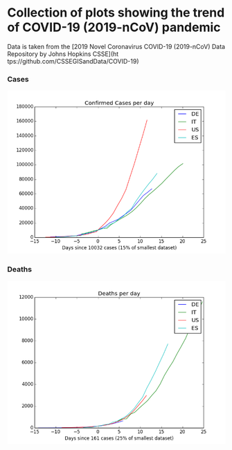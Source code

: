 # Collection of plots showing the trend of COVID-19 (2019-nCoV) pandemic

Data is taken from the [2019 Novel Coronavirus COVID-19 (2019-nCoV) Data Repository by Johns Hopkins CSSE](ht\
tps://github.com/CSSEGISandData/COVID-19)

### Cases

![Cases by day](https://github.com/vscharf/COVID-19/raw/master/figures/cases.png)

### Deaths

![Deaths by day](https://github.com/vscharf/COVID-19/raw/master/figures/deaths.png)

